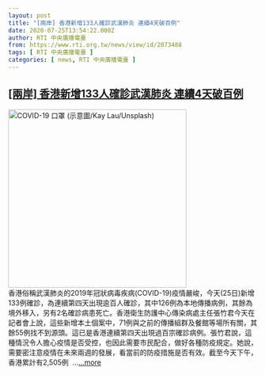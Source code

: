 ```yaml
---
layout: post
title: "[兩岸] 香港新增133人確診武漢肺炎 連續4天破百例"
date: 2020-07-25T13:54:22.000Z
author: RTI 中央廣播電臺
from: https://www.rti.org.tw/news/view/id/2073488
tags: [ RTI 中央廣播電臺 ]
categories: [ news, RTI 中央廣播電臺 ]
---
```

<!--1595685262000-->
[[兩岸] 香港新增133人確診武漢肺炎 連續4天破百例](https://www.rti.org.tw/news/view/id/2073488)
------

<div>
<img src="https://static.rti.org.tw/assets/thumbnails/2020/07/25/f15d16d30e900ff9a10d9862bf80e6cc.jpg" width="360" alt="COVID-19 口罩 (示意圖/Kay Lau/Unsplash)" title="COVID-19 口罩 (示意圖/Kay Lau/Unsplash)"><br>香港俗稱武漢肺炎的2019年冠狀病毒疾病(COVID-19)疫情嚴峻，今天(25日)新增133例確診，為連續第四天出現逾百人確診，其中126例為本地傳播病例，其餘為境外移入，另有2名確診病患死亡。香港衛生防護中心傳染病處主任張竹君今天在記者會上說，這些新增本土個案中，71例與之前的傳播組群及餐館等場所有關，其餘55例找不到源頭。這已是香港連續第四天出現過百宗確診病例。張竹君說，這種情況令人擔心疫情是否受控，也因此需要市民配合，做好各種防疫規定。她說，需要密注意疫情在未來兩週的發展，看當前的防疫措施是否有效。截至今天下午，香港累計有2,505例 &nbsp...<a target="_blank" href="https://www.rti.org.tw/news/view/id/2073488">...more</a>
</div>
